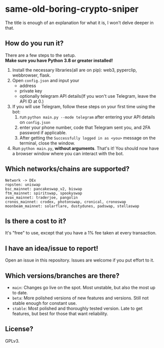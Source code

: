 # same-old-boring-crypto-sniper

The title is enough of an explanation for what it is, I won't delve deeper in that.

## How do you run it?
There are a few steps to the setup.  
**Make sure you have Python 3.8 or greater installed!**
1. Install the necessary libraries(all are on pip): web3, pyperclip, webbrowser, flask.
2. Open `config.json` and input your
    * address
    * private key
    * optionally telegram API details(If you won't use Telegram, leave the API ID at 0.)
3. If you will use Telegram, follow these steps on your first time using the bot:
    1. run `python main.py --mode telegram` after entering your API details on `config.json`
    2. enter your phone number, code that Telegram sent you, and 2FA password if applicable.
    3. After getting the `Successfully logged in as <you>` message on the terminal, close the window.
4. Run `python main.py`, **without arguments**.
That's it! You should now have a browser window where you can interact with the bot.

## Which networks/chains are supported?
```
Network -> DEx
ropsten: uniswap
bsc_mainnet: pancakeswap_v2, biswap
ftm_mainnet: spiritswap, spookyswap
avax_mainnet: traderjoe, pangolin
cronos_mainnet: crodex, photonswap, cronical, cronoswap
moonbeam_mainnet: solarflare, dustydunes, padswap, stellaswap
```

## Is there a cost to it?
It's "free" to use, except that you have a 1% fee taken at every transaction.

## I have an idea/issue to report!
Open an issue in this repository. Issues are welcome if you put effort to it.

## Which versions/branches are there?
  * `main`: Changes go live on the spot. Most unstable, but also the most up to date.
  * `beta`: More polished versions of new features and versions. Still not stable enough for constant use.
  * `stable`: Most polished and thoroughly tested version. Late to get features, but best for those that want reliability.

## License?
GPLv3.

